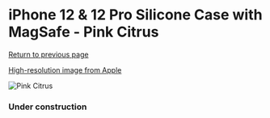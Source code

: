# iPhone 12 & 12 Pro Silicone Case with MagSafe - Pink Citrus

[Return to previous page](/iphone_12)

[High-resolution image from Apple](https://store.storeimages.cdn-apple.com/8756/as-images.apple.com/is/MHL03?wid=4500&hei=4500&fmt=png)

<div style="width: 384px"><img src="/everypreview/MHL03.png" alt="Pink Citrus"></div>

### Under construction
